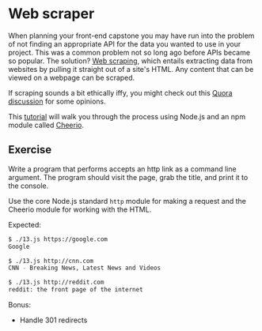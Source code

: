 <!-- Good to go -->

# Web scraper
When planning your front-end capstone you may have run into the problem of not finding an appropriate API for the data you wanted to use in your project. This was a common problem not so long ago before APIs became so popular. The solution? [Web scraping](https://en.wikipedia.org/wiki/Web_scraping), which entails extracting data from websites by pulling it straight out of a site's HTML. Any content that can be viewed on a webpage can be scraped.

If scraping sounds a bit ethically iffy, you might check out this [Quora discussion](https://www.quora.com/Is-website-scraping-legal-and-ethical) for some opinions. 

This [tutorial](https://scotch.io/tutorials/scraping-the-web-with-node-js) will walk you through the process using Node.js and an npm module called [Cheerio](https://cheerio.js.org/).

## Exercise

Write a program that performs accepts an http link as a command line argument.
The program should visit the page, grab the title, and print it to the
console.

Use the core Node.js standard `http` module for making a request and the
Cheerio module for working with the HTML.

Expected:

```bash
$ ./13.js https://google.com
Google
```

```bash
$ ./13.js http://cnn.com
CNN - Breaking News, Latest News and Videos
```

```bash
$ ./13.js http://reddit.com
reddit: the front page of the internet
```

Bonus:
-   Handle 301 redirects
